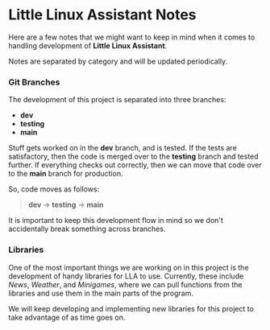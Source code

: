 # Little Linux Assistant Notes

Here are a few notes that we might want to keep in mind when it comes to handling development of **Little Linux Assistant**. 

Notes are separated by category and will be updated periodically. 

### Git Branches 

The development of this project is separated into three branches: 

- **dev**
- **testing**
- **main**

Stuff gets worked on in the **dev** branch, and is tested. If the tests are satisfactory, then the code is merged over to the **testing** branch and tested further. If everything checks out correctly, then we can move that code over to the **main** branch for production. 

So, code moves as follows: 

> **dev** -> **testing** -> **main** 

It is important to keep this development flow in mind so we don't accidentally break something across branches. 

### Libraries

One of the most important things we are working on in this project is the development of handy libraries for LLA to use. Currently, these include *News*, *Weather*, and *Minigames*, where we can pull functions from the libraries and use them in the main parts of the program. 

We will keep developing and implementing new libraries for this project to take advantage of as time goes on. 